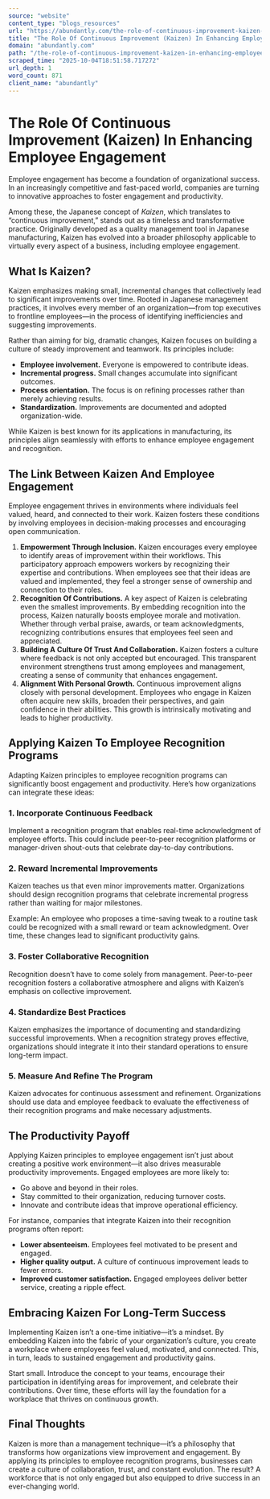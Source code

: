 ```yaml
---
source: "website"
content_type: "blogs_resources"
url: "https://abundantly.com/the-role-of-continuous-improvement-kaizen-in-enhancing-employee-engagement/"
title: "The Role Of Continuous Improvement (Kaizen) In Enhancing Employee Engagement"
domain: "abundantly.com"
path: "/the-role-of-continuous-improvement-kaizen-in-enhancing-employee-engagement/"
scraped_time: "2025-10-04T18:51:58.717272"
url_depth: 1
word_count: 871
client_name: "abundantly"
---
```


# The Role Of Continuous Improvement (Kaizen) In Enhancing Employee Engagement

Employee engagement has become a foundation of organizational success. In an increasingly competitive and fast-paced world, companies are turning to innovative approaches to foster engagement and productivity.

Among these, the Japanese concept of _Kaizen_, which translates to “continuous improvement,” stands out as a timeless and transformative practice. Originally developed as a quality management tool in Japanese manufacturing, Kaizen has evolved into a broader philosophy applicable to virtually every aspect of a business, including employee engagement.

## What Is Kaizen?

Kaizen emphasizes making small, incremental changes that collectively lead to significant improvements over time. Rooted in Japanese management practices, it involves every member of an organization—from top executives to frontline employees—in the process of identifying inefficiencies and suggesting improvements.

Rather than aiming for big, dramatic changes, Kaizen focuses on building a culture of steady improvement and teamwork. Its principles include:

*   **Employee involvement.** Everyone is empowered to contribute ideas.
*   **Incremental progress.** Small changes accumulate into significant outcomes.
*   **Process orientation.** The focus is on refining processes rather than merely achieving results.
*   **Standardization.** Improvements are documented and adopted organization-wide.

While Kaizen is best known for its applications in manufacturing, its principles align seamlessly with efforts to enhance employee engagement and recognition.

## The Link Between Kaizen And Employee Engagement

Employee engagement thrives in environments where individuals feel valued, heard, and connected to their work. Kaizen fosters these conditions by involving employees in decision-making processes and encouraging open communication.

1.  **Empowerment Through Inclusion.** Kaizen encourages every employee to identify areas of improvement within their workflows. This participatory approach empowers workers by recognizing their expertise and contributions. When employees see that their ideas are valued and implemented, they feel a stronger sense of ownership and connection to their roles.
2.  **Recognition Of Contributions.** A key aspect of Kaizen is celebrating even the smallest improvements. By embedding recognition into the process, Kaizen naturally boosts employee morale and motivation. Whether through verbal praise, awards, or team acknowledgments, recognizing contributions ensures that employees feel seen and appreciated.
3.  **Building A Culture Of Trust And Collaboration.** Kaizen fosters a culture where feedback is not only accepted but encouraged. This transparent environment strengthens trust among employees and management, creating a sense of community that enhances engagement.
4.  **Alignment With Personal Growth.** Continuous improvement aligns closely with personal development. Employees who engage in Kaizen often acquire new skills, broaden their perspectives, and gain confidence in their abilities. This growth is intrinsically motivating and leads to higher productivity.

## Applying Kaizen To Employee Recognition Programs

Adapting Kaizen principles to employee recognition programs can significantly boost engagement and productivity. Here’s how organizations can integrate these ideas:

### 1. Incorporate Continuous Feedback

Implement a recognition program that enables real-time acknowledgment of employee efforts. This could include peer-to-peer recognition platforms or manager-driven shout-outs that celebrate day-to-day contributions.

### 2. Reward Incremental Improvements

Kaizen teaches us that even minor improvements matter. Organizations should design recognition programs that celebrate incremental progress rather than waiting for major milestones.

Example: An employee who proposes a time-saving tweak to a routine task could be recognized with a small reward or team acknowledgment. Over time, these changes lead to significant productivity gains.

### 3. Foster Collaborative Recognition

Recognition doesn’t have to come solely from management. Peer-to-peer recognition fosters a collaborative atmosphere and aligns with Kaizen’s emphasis on collective improvement.

### 4. Standardize Best Practices

Kaizen emphasizes the importance of documenting and standardizing successful improvements. When a recognition strategy proves effective, organizations should integrate it into their standard operations to ensure long-term impact.

### 5. Measure And Refine The Program

Kaizen advocates for continuous assessment and refinement. Organizations should use data and employee feedback to evaluate the effectiveness of their recognition programs and make necessary adjustments.

## The Productivity Payoff

Applying Kaizen principles to employee engagement isn’t just about creating a positive work environment—it also drives measurable productivity improvements. Engaged employees are more likely to:

*   Go above and beyond in their roles.
*   Stay committed to their organization, reducing turnover costs.
*   Innovate and contribute ideas that improve operational efficiency.

For instance, companies that integrate Kaizen into their recognition programs often report:

*   **Lower absenteeism.** Employees feel motivated to be present and engaged.
*   **Higher quality output.** A culture of continuous improvement leads to fewer errors.
*   **Improved customer satisfaction.** Engaged employees deliver better service, creating a ripple effect.

## Embracing Kaizen For Long-Term Success

Implementing Kaizen isn’t a one-time initiative—it’s a mindset. By embedding Kaizen into the fabric of your organization’s culture, you create a workplace where employees feel valued, motivated, and connected. This, in turn, leads to sustained engagement and productivity gains.

Start small. Introduce the concept to your teams, encourage their participation in identifying areas for improvement, and celebrate their contributions. Over time, these efforts will lay the foundation for a workplace that thrives on continuous growth.

## Final Thoughts

Kaizen is more than a management technique—it’s a philosophy that transforms how organizations view improvement and engagement. By applying its principles to employee recognition programs, businesses can create a culture of collaboration, trust, and constant evolution. The result? A workforce that is not only engaged but also equipped to drive success in an ever-changing world.
